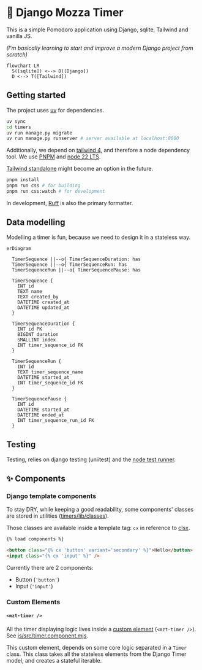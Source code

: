 # 🍅 Django Mozza Timer

This is a simple Pomodoro application using Django, sqlite, Tailwind and vanilla JS.

_(I'm basically learning to start and improve a modern Django project from scratch)_

```mermaid
flowchart LR
  S([sqlite]) <--> D([Django])
  D <--> T([Tailwind])
```

## Getting started

The project uses [uv](https://docs.astral.sh/uv) for dependencies.

```sh
uv sync
cd timers
uv run manage.py migrate
uv run manage.py runserver # server available at localhost:8000
```

Additionally, we depend on [tailwind 4](https://tailwindcss.com/), and therefore a node dependency tool.
We use [PNPM](https://pnpm.io/) and [node 22 LTS](https://nodejs.org/en/blog/release/v22.18.0).

[Tailwind standalone](https://github.com/tailwindlabs/tailwindcss/releases/tag/v4.1.11) might become an option in the future.

```sh
pnpm install
pnpm run css # for building
pnpm run css:watch # for development
```

In development, [Ruff](https://docs.astral.sh/ruff/) is also the primary formatter.

## Data modelling

Modelling a timer is fun, because we need to design it in a stateless way.

```mermaid
erDiagram

  TimerSequence ||--o{ TimerSequenceDuration: has
  TimerSequence ||--o{ TimerSequenceRun: has
  TimerSequenceRun ||--o{ TimerSequencePause: has

  TimerSequence {
    INT id
    TEXT name
    TEXT created_by
    DATETIME created_at
    DATETIME updated_at
  }

  TimerSequenceDuration {
    INT id PK
    BIGINT duration
    SMALLINT index
    INT timer_sequence_id FK
  }

  TimerSequenceRun {
    INT id
    TEXT timer_sequence_name
    DATETIME started_at
    INT timer_sequence_id FK
  }

  TimerSequencePause {
    INT id
    DATETIME started_at
    DATETIME ended_at
    INT timer_sequence_run_id FK
  }
```

## Testing

Testing, relies on django testing (uniitest) and the [node test runner](https://nodejs.org/api/test.html).

## :sparkles: Components

### Django template components

To stay DRY, while keeping a good readability, some components' classes are stored in
utilities ([timers/lib/classes](./timers/timers/lib/classes.py)).

Those classes are available inside a template tag: `cx` in reference to [clsx](https://www.npmjs.com/package/clsx).

```html
{% load components %}

<button class="{% cx 'button' variant='secondary' %}">Hello</button>
<input class="{% cx 'input' %}" />
```

Currently there are 2 components:

- Button (`'button'`)
- Input (`'input'`)

### Custom Elements

#### `<mzt-timer />`

All the timer displaying logic lives inside a
[custom element](https://developer.mozilla.org/en-US/docs/Web/API/Web_components/Using_custom_elements)
(`<mzt-timer />`). See [js/src/timer.component.mjs](./timers/static_files/js/src/timer.component.mjs).

This custom element, depends on some core logic separated in a `Timer` class. This class
takes all the stateless elements from the Django Timer model, and creates a stateful iterable.
